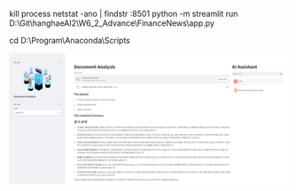 
kill process 
netstat -ano | findstr :8501
python -m streamlit run D:\Git\hanghaeAI2\W6_2_Advance\FinanceNews\app.py

cd  D:\Program\Anaconda\Scripts


![alt text](z_image.png)